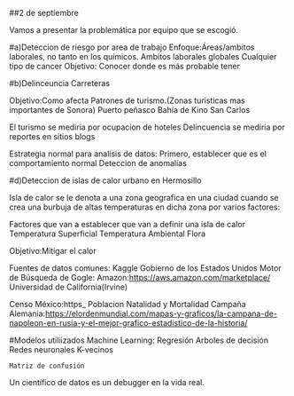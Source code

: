 ##2 de septiembre 

Vamos a presentar la problemática por equipo que se escogió. 

#a)Deteccion de riesgo por area de trabajo
Enfoque:Áreas/ambitos laborales, no tanto en los químicos.
Ambitos laborales globales
Cualquier tipo de cancer
Objetivo: Conocer donde es más probable tener 


#b)Delinceuncia Carreteras

Objetivo:Como afecta Patrones de turismo.(Zonas turisticas mas importantes de Sonora)
    Puerto peñasco
    Bahía de Kino
    San Carlos
    
El turismo se mediria por ocupacion de hoteles
Delincuencia se mediria por reportes en sitios blogs


Estrategia normal para analisis de datos:
    Primero, establecer que es el comportamiento normal
    Deteccion de anomalías


#d)Deteccion de islas de calor urbano en Hermosillo

Isla de calor se le denota a una zona geografica en una ciudad cuando se crea una burbuja de altas temperaturas en dicha zona por varios factores:

Factores que van a establecer que van a definir una isla de calor
Temperatura Superficial
Temperatura Ambiental
Flora

Objetivo:Mitigar el calor 

Fuentes de datos comunes:
    Kaggle
    Gobierno de los Estados Unidos
    Motor de Búsqueda de Gogle:
    Amazon:https://aws.amazon.com/marketplace/
    Universidad de California(Irvine)
    
Censo México:https_
    Poblacion
    Natalidad y Mortalidad
Campaña Alemania:https://elordenmundial.com/mapas-y-graficos/la-campana-de-napoleon-en-rusia-y-el-mejor-grafico-estadistico-de-la-historia/


#Modelos utiliizados
    Machine Learning:
        Regresión
        Arboles de decisión
        Redes neuronales
        K-vecinos

    Matriz de confusión

Un científico de datos es un debugger en la vida real.


